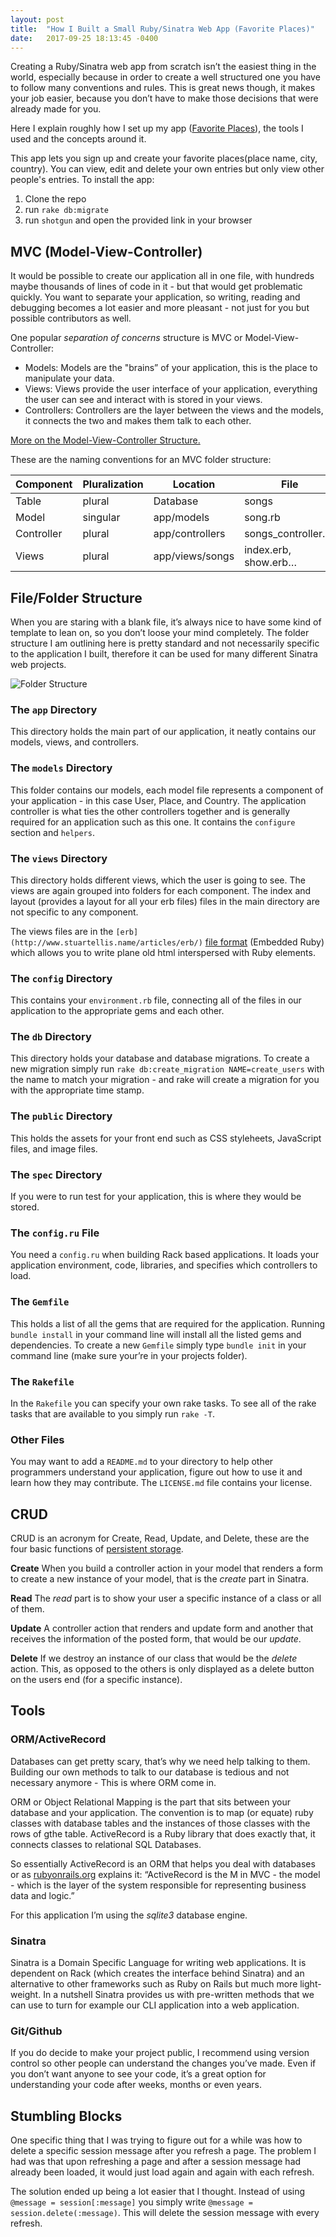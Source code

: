 ```yaml
---
layout: post
title:  "How I Built a Small Ruby/Sinatra Web App (Favorite Places)"
date:   2017-09-25 18:13:45 -0400
---
```


Creating a Ruby/Sinatra web app from scratch isn’t the easiest thing in the world, especially because in order to create a well structured one you have to follow many conventions and rules. This is great news though, it makes your job easier, because you don’t have to make those decisions that were already made for you.

Here I explain roughly how I set up my app ([Favorite Places](https://github.com/amelieoller/favorite-places)), the tools I used and the concepts around it.

This app lets you sign up and create your favorite places(place name, city, country). You can view, edit and delete your own entries but only view other people's entries. To install the app:


1. Clone the repo
2. run `rake db:migrate`
3. run `shotgun` and open the provided link in your browser

## MVC (Model-View-Controller)

It would be possible to create our application all in one file, with hundreds maybe thousands of lines of code in it - but that would get problematic quickly. You want to separate your application, so writing, reading and debugging becomes a lot easier and more pleasant - not just for you but possible contributors as well.

One popular *separation of concerns* structure is MVC or Model-View-Controller:

- Models: Models are the "brains” of your application, this is the place to manipulate your data.
- Views: Views provide the user interface of your application, everything the user can see and interact with is stored in your views.
- Controllers: Controllers are the layer between the views and the models, it connects the two and makes them talk to each other.

[More on the Model-View-Controller Structure.](https://blog.codinghorror.com/understanding-model-view-controller/)

These are the naming conventions for an MVC folder structure:

| **Component** | **Pluralization** | **Location**    | **File**             | **Constant**    |
| ------------- | ----------------- | --------------- | -------------------- | --------------- |
| Table         | plural            | Database        | songs                |                 |
| Model         | singular          | app/models      | song.rb              | Song            |
| Controller    | plural            | app/controllers | songs_controller.rb  | SongsController |
| Views         | plural            | app/views/songs | index.erb, show.erb… |                 |

## File/Folder Structure

When you are staring with a blank file, it’s always nice to have some kind of template to lean on, so you don’t loose your mind completely. The folder structure I am outlining here is pretty standard and not necessarily specific to the application I built, therefore it can be used for many different Sinatra web projects.

![Folder Structure](https://i.imgur.com/BAqihdf.png)


### The `app` Directory

This directory holds the main part of our application, it neatly contains our models, views, and controllers.


### The `models` Directory

This folder contains our models, each model file represents a component of your application - in this case User, Place, and Country. The application controller is what ties the other controllers together and is generally required for an application such as this one. It contains the `configure` section and `helpers`.


### The `views` Directory

This directory holds different views, which the user is going to see. The views are again grouped into folders for each component. The index and layout (provides a layout for all your erb files) files in the main directory are not specific to any component.

The views files are in the `[erb](http://www.stuartellis.name/articles/erb/)` [file format](http://www.stuartellis.name/articles/erb/) (Embedded Ruby) which allows you to write plane old html interspersed with Ruby elements.


### The `config` Directory

This contains your `environment.rb` file, connecting all of the files in our application to the appropriate gems and each other.


### The `db` Directory

This directory holds your database and database migrations. To create a new migration simply run `rake db:create_migration NAME=create_users` with the name to match your migration - and rake will create a migration for you with the appropriate time stamp.


### The `public` Directory

This holds the assets for your front end such as CSS styleheets, JavaScript files, and image files.


### The `spec` Directory

If you were to run test for your application, this is where they would be stored.


### The `config.ru` File

You need a `config.ru` when building Rack based applications. It loads your application environment, code, libraries, and specifies which controllers to load. 


### The `Gemfile`

This holds a list of all the gems that are required for the application. Running `bundle install` in your command line will install all the listed gems and dependencies. To create a new `Gemfile` simply type `bundle init` in your command line (make sure your’re in your projects folder).


### The `Rakefile` 

In the `Rakefile` you can specify your own rake tasks. To see all of the rake tasks that are available to you simply run `rake -T`.


### Other Files

You may want to add a `README.md` to your directory to help other programmers understand your application, figure out how to use it and learn how they may contribute. The `LICENSE.md` file contains your license. 


## CRUD

CRUD is an acronym for Create, Read, Update, and Delete, these are the four basic functions of [persistent storage](https://en.wikipedia.org/wiki/Persistence_(computer_science)).

**Create**
When you build a controller action in your model that renders a form to create a new instance of your model, that is the *create* part in Sinatra. 

**Read**
The *read* part is to show your user a specific instance of a class or all of them.

**Update**
A controller action that renders and update form and another that receives the information of the posted form, that would be our *update*.

**Delete**
If we destroy an instance of our class that would be the *delete* action. This, as opposed to the others is only displayed as a delete button on the users end (for a specific instance).

## Tools
### ORM/ActiveRecord

Databases can get pretty scary, that’s why we need help talking to them. Building our own methods to talk to our database is tedious and not necessary anymore - This is where ORM come in.

ORM or Object Relational Mapping is the part that sits between your database and your application. The convention is to map (or equate) ruby classes with database tables and the instances of those classes with the rows of gthe table. ActiveRecord is a Ruby library that does exactly that, it connects classes to relational SQL Databases.

So essentially ActiveRecord is an ORM that helps you deal with databases or as [rubyonrails.org](http://guides.rubyonrails.org/active_record_basics.html) explains it: “ActiveRecord is the M in MVC - the model - which is the layer of the system responsible for representing business data and logic.”

For this application I’m using the *sqlite3* database engine.

### Sinatra

Sinatra is a Domain Specific Language for writing web applications. It is dependent on Rack (which creates the interface behind Sinatra) and an alternative to other frameworks such as Ruby on Rails but much more light-weight. In a nutshell Sinatra provides us with pre-written methods that we can use to turn for example our CLI application into a web application.

### Git/Github

If you do decide to make your project public, I recommend using version control so other people can understand the changes you’ve made. Even if you don’t want anyone to see your code, it’s a great option for understanding your code after weeks, months or even years.

## Stumbling Blocks

One specific thing that I was trying to figure out for a while was how to delete a specific session message after you refresh a page. The problem I had was that upon refreshing a page and after a session message had already been loaded, it would just load again and again with each refresh. 

The solution ended up being a lot easier that I thought. Instead of using `@message = session[:message]` you simply write `@message = session.delete(:message)`. This will delete the session message with every refresh.



